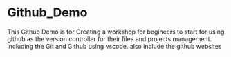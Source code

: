 # Github_Demo
This Github Demo is for Creating a workshop for begineers to start for using github as the version controller for their files and projects management.
including the Git and Github using vscode.
also include the github websites
